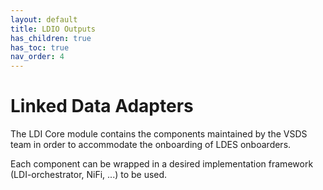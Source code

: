 ```yaml
---
layout: default
title: LDIO Outputs
has_children: true
has_toc: true
nav_order: 4
---
```


# Linked Data Adapters

The LDI Core module contains the components maintained by the VSDS team in order to accommodate the onboarding of LDES onboarders.

Each component can be wrapped in a desired implementation framework (LDI-orchestrator, NiFi, ...) to be used.
